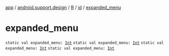 [app](../../../index.md) / [android.support.design](../../index.md) / [R](../index.md) / [id](index.md) / [expanded_menu](.)

# expanded_menu

`static val expanded_menu: `[`Int`](https://kotlinlang.org/api/latest/jvm/stdlib/kotlin/-int/index.html)
`static val expanded_menu: `[`Int`](https://kotlinlang.org/api/latest/jvm/stdlib/kotlin/-int/index.html)
`static val expanded_menu: `[`Int`](https://kotlinlang.org/api/latest/jvm/stdlib/kotlin/-int/index.html)
`static val expanded_menu: `[`Int`](https://kotlinlang.org/api/latest/jvm/stdlib/kotlin/-int/index.html)